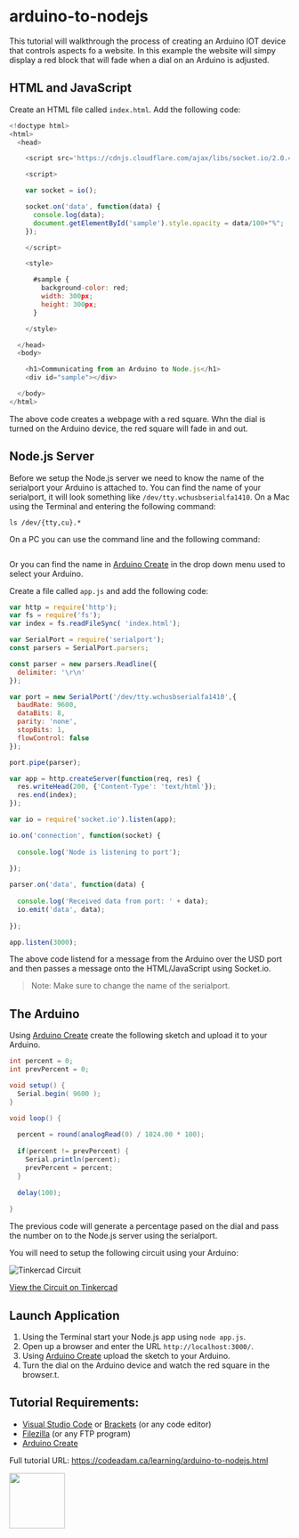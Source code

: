 # arduino-to-nodejs

This tutorial will walkthrough the process of creating an Arduino IOT device that controls aspects fo a website. In this example the website will simpy display a red block that will fade when a dial on an Arduino is adjusted. 

## HTML and JavaScript

Create an HTML file called `index.html`. Add the following code:

```javascript
<!doctype html>
<html>
  <head>

    <script src='https://cdnjs.cloudflare.com/ajax/libs/socket.io/2.0.4/socket.io.js'></script>

    <script>

    var socket = io();

    socket.on('data', function(data) {
      console.log(data);
      document.getElementById('sample').style.opacity = data/100+"%"; 
    });

    </script>

    <style>

      #sample {
        background-color: red;
        width: 300px;
        height: 300px;
      }

    </style>

  </head>
  <body>

    <h1>Communicating from an Arduino to Node.js</h1>
    <div id="sample"></div>

  </body>
</html>
```

The above code creates a webpage with a red square. Whn the dial is turned on the Arduino device, the red square will fade in and out.

## Node.js Server

Before we setup the Node.js server we need to know the name of the serialport your Arduino is attached to. You can find the name of your serialport, it will look something like `/dev/tty.wchusbserialfa1410`. On a Mac using the Terminal and entering the following command:

```
ls /dev/{tty,cu}.*
```

On a PC you can use the command line and the following command:

```

```

Or you can find the name in [Arduino Create](https://create.arduino.cc/editor) in the drop down menu used to select your Arduino.

Create a file called `app.js` and add the following code:

```javascript
var http = require('http');
var fs = require('fs');
var index = fs.readFileSync( 'index.html');

var SerialPort = require('serialport');
const parsers = SerialPort.parsers;

const parser = new parsers.Readline({
  delimiter: '\r\n'
});

var port = new SerialPort('/dev/tty.wchusbserialfa1410',{ 
  baudRate: 9600,
  dataBits: 8,
  parity: 'none',
  stopBits: 1,
  flowControl: false
});

port.pipe(parser);

var app = http.createServer(function(req, res) {
  res.writeHead(200, {'Content-Type': 'text/html'});
  res.end(index);
});

var io = require('socket.io').listen(app);

io.on('connection', function(socket) {
    
  console.log('Node is listening to port');
    
});

parser.on('data', function(data) {
    
  console.log('Received data from port: ' + data);
  io.emit('data', data);
    
});

app.listen(3000);
```

The above code listend for a message from the Arduino over the USD port and then passes a message onto the HTML/JavaScript using Socket.io. 

> Note: Make sure to change the name of the serialport.

## The Arduino

Using [Arduino Create](https://create.arduino.cc/editor) create the following sketch and upload it to your Arduino. 

```csharp
int percent = 0;
int prevPercent = 0;

void setup() {
  Serial.begin( 9600 );
}

void loop() {
  
  percent = round(analogRead(0) / 1024.00 * 100);
  
  if(percent != prevPercent) {
    Serial.println(percent);
    prevPercent = percent;
  }
  
  delay(100);
  
}
```

The previous code will generate a percentage pased on the dial and pass the number on to the Node.js server using the serialport.

You will need to setup the following circuit using your Arduino:

![Tinkercad Circuit](https://raw.githubusercontent.com/codeadamca/arduino-to-nodejs/master/tinkercad-to-nodejs.png)

[View the Circuit on Tinkercad](https://www.tinkercad.com/things/5Siec0jdhZo-arduinotobrowser)

## Launch Application

1. Using the Terminal start your Node.js app using `node app.js`.
2. Open up a browser and enter the URL `http://localhost:3000/`.
3. Using [Arduino Create](https://create.arduino.cc/editor) upload the sketch to your Arduino.
4. Turn the dial on the Arduino device and watch the red square in the browser.t. 

## Tutorial Requirements:

* [Visual Studio Code](https://code.visualstudio.com/) or [Brackets](http://brackets.io/) (or any code editor)
* [Filezilla](https://filezilla-project.org/) (or any FTP program)
* [Arduino Create](https://create.arduino.cc/editor) 

Full tutorial URL: https://codeadam.ca/learning/arduino-to-nodejs.html

<a href="https://codeadam.ca">
<img src="https://codeadam.ca/images/code-block.png" width="100">
</a>


